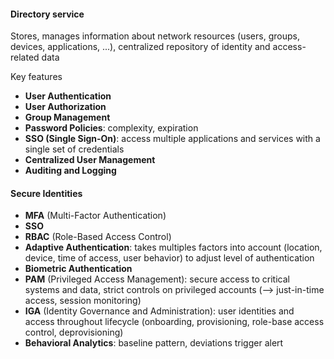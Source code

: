 #### Directory service
Stores, manages information about network resources (users, groups, devices, applications, ...), centralized repository of identity and access-related data

Key features
- **User Authentication**
- **User Authorization**
- **Group Management**
- **Password Policies**: complexity, expiration
- **SSO (Single Sign-On)**: access multiple applications and services with a single set of credentials
- **Centralized User Management**
- **Auditing and Logging**

#### Secure Identities
- **MFA** (Multi-Factor Authentication)
- **SSO**
- **RBAC** (Role-Based Access Control)
- **Adaptive Authentication**: takes multiples factors into account (location, device, time of access, user behavior) to adjust level of authentication
- **Biometric Authentication**
- **PAM** (Privileged Access Management): secure access to critical systems and data, strict controls on privileged accounts (--> just-in-time access, session monitoring)
- **IGA** (Identity Governance and Administration): user identities and access throughout lifecycle (onboarding, provisioning, role-base access control, deprovisioning)
- **Behavioral Analytics**: baseline pattern, deviations trigger alert